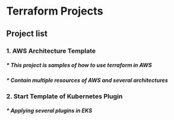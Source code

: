 Terraform Projects
===============================================
## Project list

### 1. AWS Architecture Template
#####    * This project is samples of how to use terraform in AWS
#####    * Contain multiple resources of AWS and several architectures
### 2. Start Template of Kubernetes Plugin 
#####    * Applying several plugins in EKS



